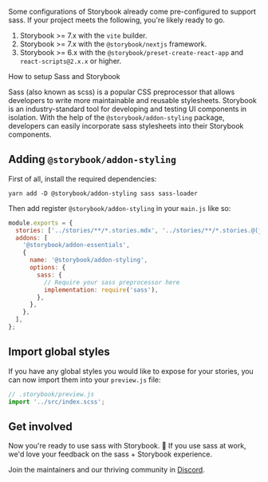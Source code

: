 <div class="aside aside__no-top">

Some configurations of Storybook already come pre-configured to support sass. If your project meets the following, you're likely ready to go.

1. Storybook >= 7.x with the `vite` builder.
2. Storybook >= 7.x with the `@storybook/nextjs` framework.
3. Storybook >= 6.x with the `@storybook/preset-create-react-app` and `react-scripts@2.x.x` or higher.

</div>

<RecipeHeader>

How to setup Sass and Storybook

</RecipeHeader>

Sass (also known as scss) is a popular CSS preprocessor that allows developers to write more maintainable and reusable stylesheets. Storybook is an industry-standard tool for developing and testing UI components in isolation. With the help of the `@storybook/addon-styling` package, developers can easily incorporate sass stylesheets into their Storybook components.

## Adding `@storybook/addon-styling`

First of all, install the required dependencies:

```shell
yarn add -D @storybook/addon-styling sass sass-loader
```

Then add register `@storybook/addon-styling` in your `main.js` like so:

```js
module.exports = {
  stories: ['../stories/**/*.stories.mdx', '../stories/**/*.stories.@(js|jsx|ts|tsx)'],
  addons: [
    '@storybook/addon-essentials',
    {
      name: '@storybook/addon-styling',
      options: {
        sass: {
          // Require your sass preprocessor here
          implementation: require('sass'),
        },
      },
    },
  ],
};
```

## Import global styles

If you have any global styles you would like to expose for your stories, you can now import them into your `preview.js` file:

```js
// .storybook/preview.js
import '../src/index.scss';
```

## Get involved

Now you're ready to use sass with Storybook. 🎉 If you use sass at work, we'd love your feedback on the sass + Storybook experience.

Join the maintainers and our thriving community in [Discord](https://discord.gg/storybook).
